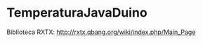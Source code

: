 TemperaturaJavaDuino
====================

Biblioteca RXTX: http://rxtx.qbang.org/wiki/index.php/Main_Page
